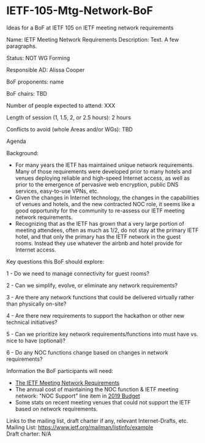 # IETF-105-Mtg-Network-BoF
Ideas for a BoF at IETF 105 on IETF meeting network requirements

Name: IETF Meeting Network Requirements
Description: Text. A few paragraphs. 

Status: NOT WG Forming 

Responsible AD: Alissa Cooper 

BoF proponents: name <email>

BoF chairs: TBD 

Number of people expected to attend: XXX 

Length of session (1, 1.5, 2, or 2.5 hours): 2 hours 

Conflicts to avoid (whole Areas and/or WGs): TBD 

Agenda 

Background: 
- For many years the IETF has maintained unique network requirements. Many of those requirements were developed prior to many hotels and venues deploying reliable and high-speed Internet access, as well as prior to the emergence of pervasive web encryption, public DNS services, easy-to-use VPNs, etc. 
- Given the changes in Internet technology, the changes in the capabilities of venues and hotels, and the new contracted NOC role, it seems like a good opportunity for the community to re-assess our IETF meeting network requirements.
- Recognizing that as the IETF has grown that a very large portion of meeting attendees, often as much as 1/2, do not stay at the primary IETF hotel, and that only the primary has the IETF network in the guest rooms.  Instead they use whatever the airbnb and hotel provide for Internet access. 

Key questions this BoF should explore:

1 - Do we need to manage connectivity for guest rooms? 

2 - Can we simplify, evolve, or eliminate any network requirements? 

3 - Are there any network functions that could be delivered virtually rather than physically on-site?

4 - Are there new requirements to support the hackathon or other new technical initiatives?

5 - Can we prioritize key network requirements/functions into must have vs. nice to have (optional)?

6 - Do any NOC functions change based on changes in network requirements?

Information the BoF participants will need:
- [The IETF Meeting Network Requirements](https://www.ietf.org/how/meetings/admin/meeting-network-requirements/)
- The annual cost of maintaining the NOC function & IETF meeting network: "NOC Support" line item in [2019 Budget](https://www.ietf.org/documents/246/IETF_2019_Budget_Public_2018-12-19.pdf)
- Some stats on recent meeting venues that could not support the IETF based on network requirements.

Links to the mailing list, draft charter if any, relevant Internet-Drafts, etc. \
Mailing List: https://www.ietf.org/mailman/listinfo/example \
Draft charter: N/A
